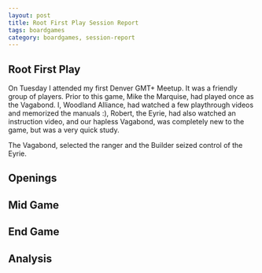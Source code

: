```yaml
---
layout: post
title: Root First Play Session Report
tags: boardgames 
category: boardgames, session-report
---
```


## Root First Play
On Tuesday I attended my first Denver GMT+ Meetup. It was a friendly group of players. Prior to this game, Mike the Marquise, had played once as the Vagabond. I, Woodland Alliance, had watched a few playthrough videos and memorized the manuals :), Robert, the Eyrie, had also watched an instruction video, and our hapless Vagabond, was completely new to the game, but was a very quick study.

The Vagabond, selected the ranger and the Builder seized control of the Eyrie.

## Openings


## Mid Game


## End Game 

## Analysis
